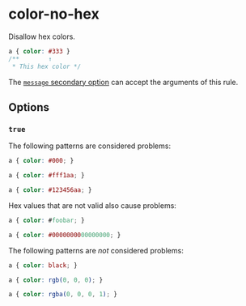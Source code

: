 # color-no-hex

Disallow hex colors.

<!-- prettier-ignore -->
```css
a { color: #333 }
/**        ↑
 * This hex color */
```

The [`message` secondary option](https://github.com/stylelint/stylelint/tree/15.10.3/docs/user-guide/configure.md#message) can accept the arguments of this rule.

## Options

### `true`

The following patterns are considered problems:

<!-- prettier-ignore -->
```css
a { color: #000; }
```

<!-- prettier-ignore -->
```css
a { color: #fff1aa; }
```

<!-- prettier-ignore -->
```css
a { color: #123456aa; }
```

Hex values that are not valid also cause problems:

<!-- prettier-ignore -->
```css
a { color: #foobar; }
```

<!-- prettier-ignore -->
```css
a { color: #0000000000000000; }
```

The following patterns are _not_ considered problems:

<!-- prettier-ignore -->
```css
a { color: black; }
```

<!-- prettier-ignore -->
```css
a { color: rgb(0, 0, 0); }
```

<!-- prettier-ignore -->
```css
a { color: rgba(0, 0, 0, 1); }
```
